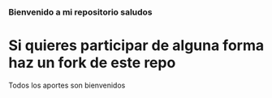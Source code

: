 ### Bienvenido a mi repositorio saludos
# Si quieres participar de alguna forma haz un fork de este repo
Todos los aportes son bienvenidos